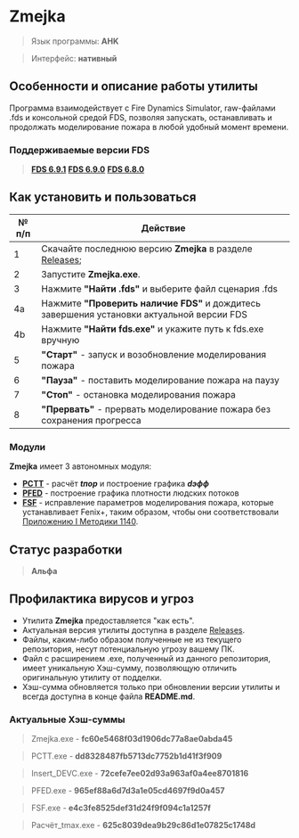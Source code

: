 # Zmejka

> Язык программы: **AHK**

> Интерфейс: **нативный**

## Особенности и описание работы утилиты
Программа взаимодействует с Fire Dynamics Simulator, raw-файлами .fds и консольной средой FDS, позволяя запускать, останавливать и продолжать моделирование пожара в любой удобный момент времени.

### Поддерживаемые версии FDS
> [**FDS 6.9.1**](https://github.com/firemodels/fds/releases/tag/FDS-6.9.1)
> [**FDS 6.9.0**](https://github.com/firemodels/fds/releases/tag/FDS-6.9.0)
> [**FDS 6.8.0**](https://github.com/firemodels/fds/releases/tag/FDS-6.8.0)

## Как установить и пользоваться
|	№ п/п	|	Действие	|
|---------|---------|
|	1	|	Скачайте последнюю версию **Zmejka** в разделе [Releases](https://github.com/firegoaway/Zmejka/releases);	|
|	2	|	Запустите **Zmejka.exe**.	|
|	3	|	Нажмите **"Найти .fds"** и выберите файл сценария .fds	|
|	4a	|	Нажмите **"Проверить наличие FDS"** и дождитесь завершения установки актуальной версии FDS	|
|	4b	|	Нажмите **"Найти fds.exe"** и укажите путь к fds.exe вручную	|
|	5	|	**"Старт"** - запуск и возобновление моделирования пожара	|
|	6	|	**"Пауза"** - поставить моделирование пожара на паузу	|
|	7	|	**"Стоп"** - остановка моделирования пожара	|
|	8	|	**"Прервать"** - прервать моделирование пожара без сохранения прогресса	|

### Модули
**Zmejka** имеет 3 автономных модуля:
- [**PCTT**](https://github.com/firegoaway/Plot_CSV_Time_Threshhold) - расчёт ***tпор*** и построение графика ***dэфф***
- [**PFED**](https://github.com/firegoaway/Plot_Fenix_Evac_Density) - построение графика плотности людских потоков
- [**FSF**](https://github.com/firegoaway/Fds_SURF_fix) - исправление параметров моделирования пожара, которые устанавливает Fenix+, таким образом, чтобы они соответствовали [Приложению I Методики 1140](https://ivo.garant.ru/#/document/406577165/paragraph/185/doclist/198/1/0/0/методика%201140:0).

## Статус разработки
> **Альфа**

## Профилактика вирусов и угроз
- Утилита **Zmejka** предоставляется "как есть".
- Актуальная версия утилиты доступна в разделе [Releases](https://github.com/firegoaway/Zmejka/releases).
- Файлы, каким-либо образом полученные не из текущего репозитория, несут потенциальную угрозу вашему ПК.
- Файл с расширением .exe, полученный из данного репозитория, имеет уникальную Хэш-сумму, позволяющую отличить оригинальную утилиту от подделки.
- Хэш-сумма обновляется только при обновлении версии утилиты и всегда доступна в конце файла **README.md**.

### Актуальные Хэш-суммы
> Zmejka.exe - **fc60e5468f03d1906dc77a8ae0abda45**

> PCTT.exe - **dd8328487fb5713dc7752b1d41f3f909**

> Insert_DEVC.exe - **72cefe7ee02d93a963af0a4ee8701816**

> PFED.exe - **965ef88a6d7d3a1e05cd4697f9d0a457**

> FSF.exe - **e4c3fe8525def31d24f9f094c1a1257f**

> Расчёт_tmax.exe - **625c8039dea9b29c86d1e07825c1748d**